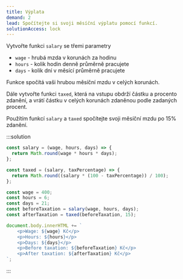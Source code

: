 ```yaml
---
title: Výplata
demand: 2
lead: Spočítejte si svoji měsíční výplatu pomocí funkcí.
solutionAccess: lock
---
```


Vytvořte funkci `salary` se třemi parametry

- `wage` - hrubá mzda v korunách za hodinu
- `hours` - kolik hodin denně průměrně pracujete
- `days` - kolik dní v měsící průměrně pracujete

Funkce spočítá vaši hrubou měsíční mzdu v celých korunách.

Dále vytvořte funkci `taxed`, která na vstupu obdrží částku a procento zdanění, a vrátí částku v celých korunách zdaněnou podle zadaných procent.

Použítím funkcí `salary` a `taxed` spočítejte svoji měsíční mzdu po 15% zdanění.

:::solution

```js
const salary = (wage, hours, days) => {
  return Math.round(wage * hours * days);
};

const taxed = (salary, taxPercentage) => {
  return Math.round((salary * (100 - taxPercentage)) / 100);
};

const wage = 400;
const hours = 6;
const days = 21;
const beforeTaxation = salary(wage, hours, days);
const afterTaxation = taxed(beforeTaxation, 15);

document.body.innerHTML += `
	<p>Wage: ${wage} Kč</p>
	<p>Hours: ${hours}</p>
	<p>Days: ${days}</p>
	<p>Before taxation: ${beforeTaxation} Kč</p>
	<p>After taxation: ${afterTaxation} Kč</p>
`;
```

:::
